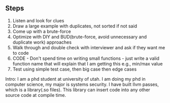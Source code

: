 ## Steps
1. Listen and look for clues 
2. Draw a large example with duplicates, not sorted if not said
3. Come up with a brute-force
4. Optimize with DIY and BUD(brute-force, avoid unnecessary and duplicate work) approaches
5. Walk through and double check with interviewer and ask if they want me to code
6. CODE - Don't spend time on writing small functions - just write a valid function name that will explain that I am getting this e.g., min/max value
7. Test using simple test case, then big case then edge cases

Intro:
I am a phd student at university of utah. I am doing my phd in computer science, my major is systems security. I have built llvm passes, which is a library(.so files). This library can insert code into any other source code at compile time.
